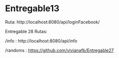 # Entregable13
Ruta: http://localhost:8080/api/loginFacebook/

Entregable 28 Rutas:

/info : http://localhost:8080/api/info

/randoms : https://github.com/vivianafb/Entregable27

